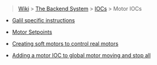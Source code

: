 > [Wiki](Home) > [The Backend System](The-Backend-System) > [IOCs](IOCs) > Motor IOCs

* [Galil specific instructions](Galil)

* [Motor Setpoints](Motor-SetPoints)

* [Creating soft motors to control real motors](Creating-soft-motors-to-control-real-motors)

* [Adding a motor IOC to global motor moving and stop all](Adding-motor-IOC-to-global-motor-moving-and-stop-all)